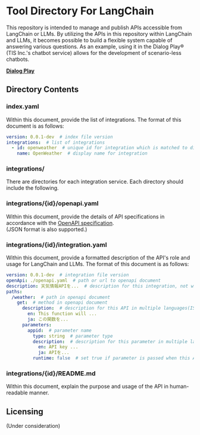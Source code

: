 # Tool Directory For LangChain
This repository is intended to manage and publish APIs accessible from LangChain or LLMs.
By utilizing the APIs in this repository within LangChain and LLMs, it becomes possible to build a flexible system capable of answering various questions.
As an example, using it in the Dialog Play® (TIS Inc.'s chatbot service) allows for the development of scenario-less chatbots.

**[Dialog Play](https://www.tis.jp/service_solution/dialogplay/)**

## Directory Contents
### index.yaml
Within this document, provide the list of integrations.
The format of this document is as follows:
```yaml
version: 0.0.1-dev  # index file version
integrations:  # list of integrations
  - id: openweather  # unique id for integration which is matched to directory name in integrations
    name: OpenWeather  # display name for integration
```

### integrations/
There are directories for each integration service.
Each directory should include the following.

### integrations/{id}/openapi.yaml
Within this document, provide the details of API specifications in accordance with the [OpenAPI specification](https://swagger.io/specification/).  
(JSON format is also supported.)

### integrations/{id}/integration.yaml
Within this document, provide a formatted description of the API's role and usage for LangChain and LLMs.
The format of this document is as follows:
```yaml
version: 0.0.1-dev  # integration file version
openApi: ./openapi.yaml  # path or url to openapi document
description: 天気情報APIを...  # description for this integration, not what LLMs read
paths:
  /weather:  # path in openapi document
    get:  # method in openapi document
      description:  # description for this API in multiple languages(ISO 639-1)
        en: This function will ...
        ja: この関数を...
      parameters:
        appid:  # parameter name
          type: string  # parameter type
          description:  # description for this parameter in multiple languages
            en: API key ...
            ja: APIを...
          runtime: false  # set true if parameter is passed when this API is executed
```
### integrations/{id}/README.md
Within this document, explain the purpose and usage of the API in human-readable manner.

## Licensing
(Under consideration)
